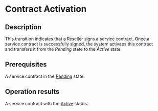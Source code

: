 # Contract Activation
## Description
This transition indicates that a Reseller signs a service contract. Once a service contract is successfully signed, the system activaes this contract and transfers it from the *Pending* state to the *Active* state. 
## Prerequisites
A service contract in the [Pending](s-a-pending.html) state.
## Operation results
A service contract with the [Active](s-b-active.html) status.
